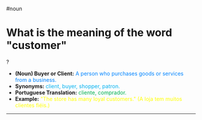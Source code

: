 #noun

# What is the meaning of the word "customer"
?
* **(Noun) Buyer or Client:** <span style="color:rgb(0, 132, 255)">A person who purchases goods or services from a business.</span>  
* **Synonyms:** <span style="color:rgb(0, 176, 240)">client, buyer, shopper, patron.</span>  
* **Portuguese Translation:** <span style="color:rgb(0, 176, 80)">cliente, comprador.</span>  
* **Example:** <span style="color:rgb(255, 255, 0)">"The store has many loyal customers." (A loja tem muitos clientes fiéis.)</span>  
---
<!--SR:!2025-06-06,customer,200-->